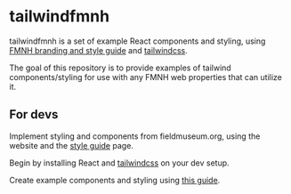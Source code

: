 # tailwindfmnh

tailwindfmnh is a set of example React components and styling, using
[FMNH branding and style guide](https://www.fieldmuseum.org/about/styleguide) and [tailwindcss](https://tailwindui.com/documentation).

The goal of this repository is to provide examples of tailwind components/styling for use with any FMNH web properties that can utilize it.

## For devs

Implement styling and components from fieldmuseum.org, using the website and the
[style guide](https://www.fieldmuseum.org/about/styleguide) page.

Begin by installing React and [tailwindcss](https://tailwindui.com/documentation#react-installing-dependencies)
on your dev setup.

Create example components and styling using
[this guide](https://tailwindui.com/documentation#react-creating-components).

